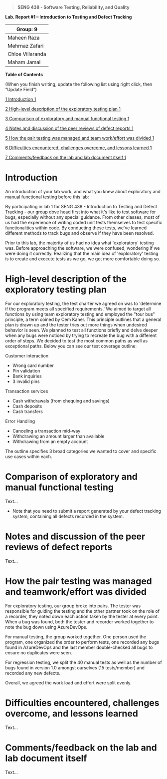 >   **SENG 438 - Software Testing, Reliability, and Quality**

**Lab. Report \#1 – Introduction to Testing and Defect Tracking**

| Group: 9          |
|-------------------|
| Maheen Raza       |   
| Mehrnaz Zafari    |   
| Chloe Villaranda  |   
| Maham Jamal       |   


**Table of Contents**

(When you finish writing, update the following list using right click, then
“Update Field”)

[1 Introduction	1](#_Toc439194677)

[2 High-level description of the exploratory testing plan	1](#_Toc439194678)

[3 Comparison of exploratory and manual functional testing	1](#_Toc439194679)

[4 Notes and discussion of the peer reviews of defect reports	1](#_Toc439194680)

[5 How the pair testing was managed and team work/effort was
divided	1](#_Toc439194681)

[6 Difficulties encountered, challenges overcome, and lessons
learned	1](#_Toc439194682)

[7 Comments/feedback on the lab and lab document itself	1](#_Toc439194683)

# Introduction

An introduction of your lab work, and what you knew about exploratory and manual functional testing before this lab:

By participating in lab 1 for SENG 438 - Introduction to Testing and Defect Tracking - our group dove head first into what it's like to test software for bugs, especially without any special guidance. From other classes, most of us had the experience of writing coded unit tests themselves to test specific functionalities within code. By conducting these tests, we've learned different methods to track bugs and observe if they have been resolved.

Prior to this lab, the majority of us had no idea what 'exploratory' testing was. Before approaching the software, we were confused, wondering if we were doing it correctly. Realizing that the main idea of 'exploratory' testing is to create and execute tests as we go, we got more comfortable doing so.

# High-level description of the exploratory testing plan

For our exploratory testing, the test charter we agreed on was to 'determine if the program meets all specified requirements.' We aimed to target all functions by using team exploratory testing and employed the "tour bus" principle, a term coined by Cem Kaner. This principle outlines that a general plan is drawn up and the tester tries out more things when undesired behavior is seen. We planned to test all functions briefly and delve deeper when any bugs were noticed by trying to recreate the bug with a different order of steps. We decided to test the most common paths as well as exceptional paths. Below you can see our test coverage outline:

Customer interaction 

- Wrong card number
- Pin validation 
- Bank inquiries 
- 3 invalid pins 

Transaction services

- Cash withdrawals (from chequing and savings) 
- Cash deposits 
- Cash transfers

Error Handling

- Canceling a transaction mid-way
- Withdrawing an amount larger than available 
- Withdrawing from an empty account

The outline specifies 3 broad categories we wanted to cover and specific use cases within each.


# Comparison of exploratory and manual functional testing

Text…

-   Note that you need to submit a report generated by your defect tracking
    system, containing all defects recorded in the system.

# Notes and discussion of the peer reviews of defect reports

Text…

# How the pair testing was managed and teamwork/effort was divided 

For exploratory testing, our group broke into pairs. The tester was responsible for guiding the testing and the other partner took on the role of a recorder, they noted down each action taken by the tester at every point. When a bug was found, both the tester and recorder worked together to note the bug down using AzureDevOps.

For manual testing, the group worked together. One person used the program, one organized the order to perform tests, one recorded any bugs found in AzureDevOps and the last member double-checked all bugs to ensure no duplicates were seen.

For regression testing, we split the 40 manual tests as well as the number of bugs found in version 1.0 amongst ourselves (15 tests/member) and recorded any new defects.

Overall, we agreed the work load and effort were split evenly.

# Difficulties encountered, challenges overcome, and lessons learned

Text…

# Comments/feedback on the lab and lab document itself

Text…
